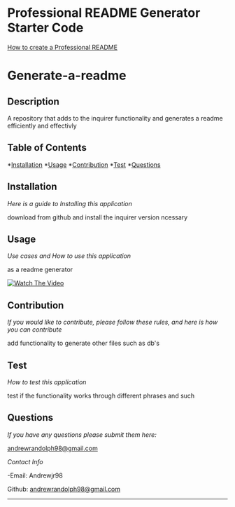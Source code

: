 # Professional README Generator Starter Code

[How to create a Professional README](https://coding-boot-camp.github.io/full-stack/github/professional-readme-guide)

  # Generate-a-readme
  
  ## Description

  A repository that adds to the inquirer functionality and generates a readme efficiently and effectivly

  ## Table of Contents
  *[Installation](#installation)
  *[Usage](#usage)
  *[Contribution](#constibution)
  *[Test](#test)
  *[Questions](#questions)
  

  ## Installation
  _Here is a guide to Installing this application_

  download from github and install the inquirer version ncessary

  ## Usage

  _Use cases and How to use this application_

  as a readme generator

  [![Watch The Video](https://youtu.be/bjTC43Wav84)](https://youtu.be/bjTC43Wav84)

  ## Contribution 
  _If you would like to contribute, please follow these rules, and here is how you can contribute_
  
  add functionality to generate other files such as db's

  ## Test
  _How to test this application_

  test if the functionality works through different phrases and such

  ## Questions
  _If you have any questions please submit them here:_

  andrewrandolph98@gmail.com

  _Contact Info_

-Email: Andrewjr98

Github: [andrewrandolph98@gmail.com](https://github.com/andrewrandolph98@gmail.com)

---


